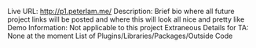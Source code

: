Live URL: http://p1.peterlam.me/
Description:  Brief bio where all future project links will be posted and where this will look all nice and pretty like
Demo Information:  Not applicable to this project
Extraneous Details for TA:  None at the moment
List of Plugins/Libraries/Packages/Outside Code